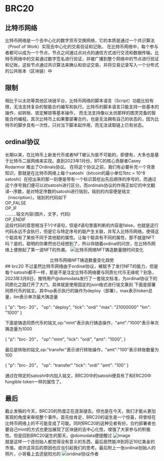 # BRC20
## 比特币网络
比特币网络是一个去中心化的数字货币交换网络，它的本质是通过一个共识算法（Proof of Work）实现去中心化的交易验证和记账。
在比特币网络中，每个参与者都可以成为一个节点，节点之间通过点对点的通信方式进行交流和数据传输。比特币网络中的交易通过数字签名进行验证，并被广播到整个网络中的节点进行验证
和记账。这些节点通过共识算法来确认和验证交易，并将交易记录写入一个分布式的公共账本（区块链）中
## 限制
相比于以太坊等其他区块链平台，比特币网络的脚本语言（Script）功能比较有限，无法支持复杂的智能合约编写和执行。比特币的脚本语言只能支持一些基本的操作，如转账、锁定解锁等基本操作，
而无法支持像以太坊那样的图灵完备的智能合约编程。其次比特币上如果要部署合约，也是无法拥有自己的状态的，因为比特币的脚步具有一次性，只对当下脚本起作用，而无法读取链上已有状态。
## ordinal协议
长期以来，在比特币上新发代币或者NFT被认为是不可能的，即便有，大多也是基于比特币二层网络来实现。直到2023年1月份，BTC的核心贡献者Casey Rodarmor 推出了Ordinals协议。
在将这个协议之前，我们有必要补充一个背景知识，那就是在比特币网络上每个satoshi（bitcoin的最小单位1btc = 10^8 satoshi）在挖出来的那一刻便是带有一个标识其挖出先后顺序的序号的，而通过这个序号我们便可以对satoshi进行区分。而ordinals协议的作用正如它的中文翻译--序数，是对特定序数的satoshi进行铭刻，铭刻的内容便是铭文（inscription）。铭刻的代码如下  
OP_FALSE  
OP_IF  
.........铭文内容(图片，文字，代码)  
OP_ENDIF  
这段代码的意思相当于1个if语句，但是if语句里面判断的内容是false，也就是这行代码永远不会执行，但是它与特定序号的聪产生关联，并写入比特币网络，使得这个聪具有了某些不同于其他聪的属性。让每个聪具有不同的属性，那不就是NFT吗？是的，聪明的你果然也已经想到了，所以伴随着ordinal的问世，在比特币网络上便掀起了第一波NFT的热潮。
![比特币网络NFT铸造数量随时间变化](https://image.blocktempo.com/2023/05/Xnip2023-05-02_14-40-42-1140x776.jpg)  
<div align="center">比特币网络NFT铸造数量变化趋势</div>  
## brc20
不过虽然比特币网络由于ordinal协议，被赋予了发行NFT的能力，但是每个satoshi都不一样，那是不是注定比特币网络要与同质化代币无缘呢？别急，2023年3月8日，推特用户@domodata发行了一套铭文标准，为ordinal协议下的同质化之路打开了大门。具体就是使用固定的json格式进行铭文篆刻  
下面是部署同质代币的铭文。其中op表示执行的操作为deploy（部署），max表示token总量，lim表示单次最大铸造量    

{
"p": "brc- 20"，
"op": "deploy",
"tick": "ordi"
"max": "21000000"
"lim": "1000"
}

下面是铸造同质代币的铭文,op:"mint"表示执行铸造操作，"amt":"1000"表示单次铸造量为1000

{
"p": "brc- 20"，
"op":"mint",
"tick": "ordi",
"amt": "1000",
}

最后是转账的铭文,op:"transfer"表示进行转账操作，"amt":"100"表示转账数量为100

{
"p": "brc- 20"，
"op": "transfer"
"tick": "ordi"
"amt": "100"
}

通过在特定的satoshi中内加入铭文，BRC20中的satoshi便具有了和ERC20中fungible token一样的属性了。  
## 最后
截止发稿的今天，BRC20的热度正在逐渐褪去。但也是在今天，我们才能从更加客观的角度来审视整个事件。首先给肯定，BRC20的诞生是一个惊喜，将曾经在比特币网络上的不可能变成了可能。同时BRC20的这种见者有份，合约部署者也要自己mint的方式也更加展现了区块链的去中心化性，增强了大家参与的积极性。但是回到BRC20诞生的那天，@domodata便提醒过
![image](https://github.com/nft-maker-one/-/assets/121859606/afb47f23-7abc-4abe-aad1-6175ceea6b8d)  
就是这样一个连创始人都觉得没有意义的东西，最后居然能冲到将近10亿美金的市值。或许这背后的原因也应当引起我们的思考。最后附上一张ordinal创始人的照片，小哥看上去还挺阳光的
![oridinal协议作者](https://www.coindesk.com/resizer/pwQFvlwUz2WNy7NIHofAmnoVPek=/1056x792/filters:quality(80):format(webp)/cloudfront-us-east-1.images.arcpublishing.com/coindesk/EBK3NRL4CRH43IRSIAGTMBZKVE.jpg)

